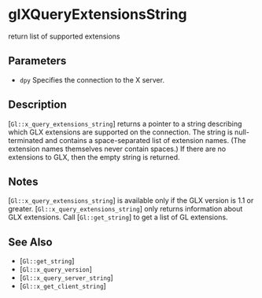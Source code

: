 # glXQueryExtensionsString
return list of supported extensions

## Parameters
- `dpy`
  Specifies the connection to the X server.

## Description
[`Gl::x_query_extensions_string`] returns a pointer to a string
  describing which GLX extensions are supported on the connection. The
  string is null-terminated and contains a space-separated list of
  extension names. (The extension names themselves never contain
  spaces.) If there are no extensions to GLX, then the empty string is
  returned.

## Notes
[`Gl::x_query_extensions_string`] is available only if the GLX version
  is 1.1 or greater.
[`Gl::x_query_extensions_string`] only returns information about GLX
  extensions. Call [`Gl::get_string`] to get a list of GL extensions.

## See Also
- [`Gl::get_string`]
- [`Gl::x_query_version`]
- [`Gl::x_query_server_string`]
- [`Gl::x_get_client_string`]
